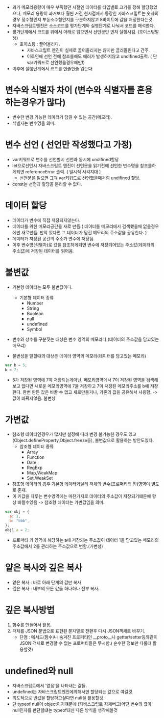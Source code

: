 - 과거 메모리용량이 매우 부족했던 시절엔 데이터를 타입별로 크기를 정해 할당했었으나, 메모리 용량이 과거보다 훨씬 커진 현시점에서 등장한 자바스크립트는 
숫자의 경우 정수형인지 부동소수형인지를 구분하지않고 8바이트에 값을 저장한다는것.
- 자바스크립트엔진은 소스코드를 평가단계와 실행단계로 나눠서 코드를 해석한다.
- 평가단계에서 코드를 위에서 아래로 읽으면서 선언문만 먼저 실행시킴. (호이스팅발생)
  - 호이스팅 : 끌어올리다.
    - 자바스크립트 엔진이 실제로 끌어올리지는 않지만 끌러올린다고 간주.
    - 이로인해 선언 전에 참조를해도 에러가 발생하지않고 undifined출력. ( 단 var키워드로 선언했을경우에만!)
- 이후에 실행단계에서 코드를 한줄한줄 읽는다.


# 변수와 식별자 차이 (변수와 식별자를 혼용하는경우가 많다) 
  - 변수란 변경 가능한 데이터가 담길 수 있는 공간(메모리).
  - 식별자는 변수명을 의미.

# 변수 선언 ( 선언만 작성했다고 가정)
  - var키워드로 변수를 선언할시 선언과 동시에 undifined할당
  - let으로선언시 자바스크립트 엔진이 선언문을 읽기전에 선언한 변수명을 참조를하게되면 referenceError 출력. ( 일시적 사각지대 )
    - 선언문을 읽으면 그떄 var키워드로 선언했을때처럼 undifined 할당.
  - const는 선언과 할당을 분리할 수 없다.

# 데이터 할당
  - 데이터가 변수에 직접 저장되지않는다.
  - 데이터를 위한 메모리공간을 새로 만듬.( 데이터를 메모리에서 검색했을때 없을경우에만 새로만듬. 만약 있다면 그 데이터가 담긴 메모리의 주소값을 공유한다. )
  - 데이터가 저장된 공간의 주소가 변수에 저장됨.
  - 이후 변수명(식별자)로 값을 참조하게되면 변수에 저장되어있는 주소값(데이터의 주소값)에 저장된 데이터를 읽어옴.
  
  
  
# 불변값
- 기본형 데이터는 모두 불변값이다.
  - 기본형 데이터 종류
    - Number
    - String
    - Boolean
    - null
    - undefined
    - Symbol

- 변수와 상수를 구분짓는 대상은 변수 영역의 메모리다.(데이터의 주소값을 담고있는 메모리)
- 불변성을 말할떄의 대상은 데이터 영역의 메모리(데이터를 담고있는 메모리)

```js
var b = 5;
b = 7;
```

- 5가 저장된 영역에 7이 저장되는게아닌, 메모리영역에서 7이 저장된 영역을 검색해보고 없다면 새로운 메모리영역에 7을 저장하고 7이 저장된 메모리주소를 b에 저장한다.
한번 만든 값은 바꿀 수 없고 새로만들거나, 기존의 값을 공유해서 사용함. -> 값이 바뀌지않음. 불변성


# 가변값 
- 참조형 데이터인경우가 많지만 설정에 따라 변경 불가능한 경우도 있고(Object.defineProperty,Object.freeze등), 불변값으로 활용하는 방안도있다.
  - 참조형 데이터 종류
    - Array
    - Function
    - Date
    - RegExp
    - Map,WeakMap
    - Set,WeakSet
- 참조형 데이터의 경우 기본형 데이터와달리 객체의 변수(프로퍼티의 키)영역이 별도로 존재.
- 이 키값을 다루는 변수영역에는 마찬가지로 데이터의 주소값이 저장되기떄문에 항상 바뀔수있음 -> 참조형 데이터는 가변값임을 의미.
```js
var obj = {
  a: 1,
  b: "bbb",
};
obj1.a = 2;
```
- 프로퍼티 키 영역에 해당하는 a에 저장되는 주소값이 데이터 1을 담고있는 메모리의 주소값에서 2를 관리하는 주소값으로 변함.(가변성)


# 얕은 복사와 깊은 복사
- 얕은 복사 : 바로 아래 단계의 값만 복사
- 깊은 복사 : 내부의 모든 값들 하나하나 전부 복사.

# 깊은 복사방법
1. 함수를 만들어서 활용.
2. 객체를 JSON 문법으로 표현된 문자열로 전환후 다시 JSON객체로 바꾸기.
   - 단점 : 메서드(함수)나 숨겨진 프로퍼티인 __proto__나 getter/setter등와같이 JSON 객체로 변경할 수 없는 프로퍼티들은 무시함.( 순수한 정보만 다룰떄 활용할것)   

# undefined와 null
- 자바스크립트에서 '없음'을 나타내는 값들.
- undefined는 자바스크립트엔전에의해서만 할당되는 값으로 여길것.
- 의도적으로 빈값을 할당하고싶다면 null을 활용할것.
- 단 typeof null이 object이기떄문에 (자바스크립트 자체버그)어떤 변수의 값이 null인지를 판단할떄는 typeof대신 다른 방식을 생각해볼것

